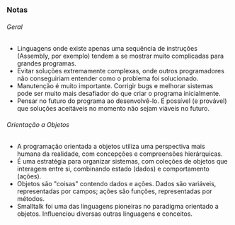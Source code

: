 ### Notas

###### Geral

- Linguagens onde existe apenas uma sequência de instruções (Assembly, por exemplo) tendem a se mostrar muito complicadas para grandes programas.
- Evitar soluções extremamente complexas, onde outros programadores não conseguiriam entender como o problema foi solucionado.
- Manutenção é muito importante. Corrigir bugs e melhorar sistemas pode ser muito mais desafiador do que criar o programa inicialmente.
- Pensar no futuro do programa ao desenvolvê-lo. É possível (e provável) que soluções aceitáveis no momento não sejam viáveis no futuro.

###### Orientação a Objetos

- A programação orientada a objetos utiliza uma perspectiva mais humana da realidade, com concepções e compreensões hierárquicas.
- É uma estratégia para organizar sistemas, com coleções de objetos que interagem entre si, combinando estado (dados) e comportamento (ações).
- Objetos são "coisas" contendo dados e ações. Dados são variáveis, representadas por campos; ações são funções, representadas por métodos.
- Smalltalk foi uma das linguagens pioneiras no paradigma orientado a objetos. Influenciou diversas outras linguagens e conceitos.
